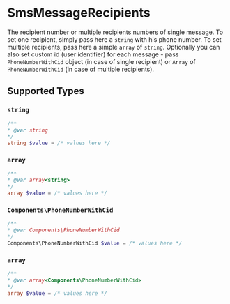 # SmsMessageRecipients

The recipient number or multiple recipients numbers of single message. To set one recipient, simply pass here a `string` with his phone number. To set multiple recipients, pass here a simple `array` of `string`. Optionally you can also set custom id (user identifier) for each message - pass `PhoneNumberWithCid` object (in case of single recipient) or `Array` of `PhoneNumberWithCid` (in case of multiple recipients).


## Supported Types

### `string`

```php
/**
* @var string
*/
string $value = /* values here */
```

### `array`

```php
/**
* @var array<string>
*/
array $value = /* values here */
```

### `Components\PhoneNumberWithCid`

```php
/**
* @var Components\PhoneNumberWithCid
*/
Components\PhoneNumberWithCid $value = /* values here */
```

### `array`

```php
/**
* @var array<Components\PhoneNumberWithCid>
*/
array $value = /* values here */
```

